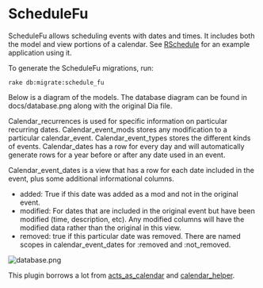 # ScheduleFu

ScheduleFu allows scheduling events with dates and times. It includes both the 
model and view portions of a calendar. See 
[RSchedule](http://github.com/angelic/rschedule) for an example application using it.

To generate the ScheduleFu migrations, run:

    rake db:migrate:schedule_fu

Below is a diagram of the models.  The database diagram can be found in docs/database.png along with the original Dia file.

Calendar_recurrences is used for specific information on
particular recurring dates. Calendar_event_mods stores any modification to a particular 
calendar_event. Calendar_event_types stores the different kinds of events. 
Calendar_dates has a row for every day and will automatically generate rows for a 
year before or after any date used in an event. 

Calendar_event_dates is a view that has a row for each date included in the event, plus some additional informational columns.

* added: True if this date was added as a mod and not in the original event. 
* modified: For dates that are included in the original event but have been modified (time, description, etc). Any modified columns will have the modified data rather than the original in this view. 
* removed: true if this particular date was removed. There are named scopes in calendar_event_dates for :removed and :not_removed.

![database.png](http://angelic.github.com/schedule_fu/database.png)

This plugin borrows a lot from [acts_as_calendar](http://github.com/dball/acts_as_calendar)
and [calendar_helper](http://github.com/topfunky/calendar_helper).
